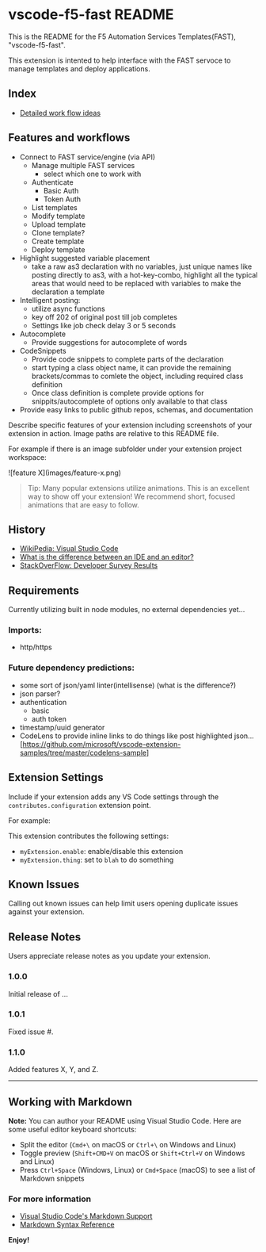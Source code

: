 # vscode-f5-fast README

This is the README for the F5 Automation Services Templates(FAST), "vscode-f5-fast". 

This extension is intented to help interface with the FAST servoce to manage templates and deploy applications.

## Index

* [Detailed work flow ideas](./workflows.md)

## Features and workflows

* Connect to FAST service/engine (via API)
  * Manage multiple FAST services
    * select which one to work with
  * Authenticate
    * Basic Auth
    * Token Auth
  * List templates
  * Modify template
  * Upload template
  * Clone template?
  * Create template
  * Deploy template
* Highlight suggested variable placement
  * take a raw as3 declaration with no variables, just unique names like posting directly to as3, with a hot-key-combo, highlight all the typical areas that would need to be replaced with variables to make the declaration a template
* Intelligent posting:
  * utilize async functions
  * key off 202 of original post till job completes
  * Settings like job check delay 3 or 5 seconds
* Autocomplete
  * Provide suggestions for autocomplete of words
* CodeSnippets
  * Provide code snippets to complete parts of the declaration
  * start typing a class object name, it can provide the remaining brackets/commas to comlete the object, including required class definition
  * Once class definition is complete provide options for snippits/autocomplete of options only available to that class
* Provide easy links to public github repos, schemas, and documentation




Describe specific features of your extension including screenshots of your extension in action. Image paths are relative to this README file.

For example if there is an image subfolder under your extension project workspace:

\!\[feature X\]\(images/feature-x.png\)

> Tip: Many popular extensions utilize animations. This is an excellent way to show off your extension! We recommend short, focused animations that are easy to follow.

## History

* [WikiPedia: Visual Studio Code](https://en.wikipedia.org/wiki/Visual_Studio_Code)
* [What is the difference between an IDE and an editor?](https://discuss.atom.io/t/what-is-the-difference-between-an-ide-and-an-editor/32629)
* [StackOverFlow: Developer Survey Results](https://insights.stackoverflow.com/survey/2019#development-environments-and-tools)

## Requirements

Currently utilizing built in node modules, no external dependencies yet...

### Imports:

* http/https

### Future dependency predictions:
* some sort of json/yaml linter(intellisense) (what is the difference?)
* json parser?
* authentication
  * basic
  * auth token
* timestamp/uuid generator
* CodeLens to provide inline links to do things like post highlighted json...[https://github.com/microsoft/vscode-extension-samples/tree/master/codelens-sample]

## Extension Settings

Include if your extension adds any VS Code settings through the `contributes.configuration` extension point.

For example:

This extension contributes the following settings:

* `myExtension.enable`: enable/disable this extension
* `myExtension.thing`: set to `blah` to do something

## Known Issues

Calling out known issues can help limit users opening duplicate issues against your extension.

## Release Notes

Users appreciate release notes as you update your extension.

### 1.0.0

Initial release of ...

### 1.0.1

Fixed issue #.

### 1.1.0

Added features X, Y, and Z.

-----------------------------------------------------------------------------------------------------------

## Working with Markdown

**Note:** You can author your README using Visual Studio Code.  Here are some useful editor keyboard shortcuts:

* Split the editor (`Cmd+\` on macOS or `Ctrl+\` on Windows and Linux)
* Toggle preview (`Shift+CMD+V` on macOS or `Shift+Ctrl+V` on Windows and Linux)
* Press `Ctrl+Space` (Windows, Linux) or `Cmd+Space` (macOS) to see a list of Markdown snippets

### For more information

* [Visual Studio Code's Markdown Support](http://code.visualstudio.com/docs/languages/markdown)
* [Markdown Syntax Reference](https://help.github.com/articles/markdown-basics/)

**Enjoy!**
